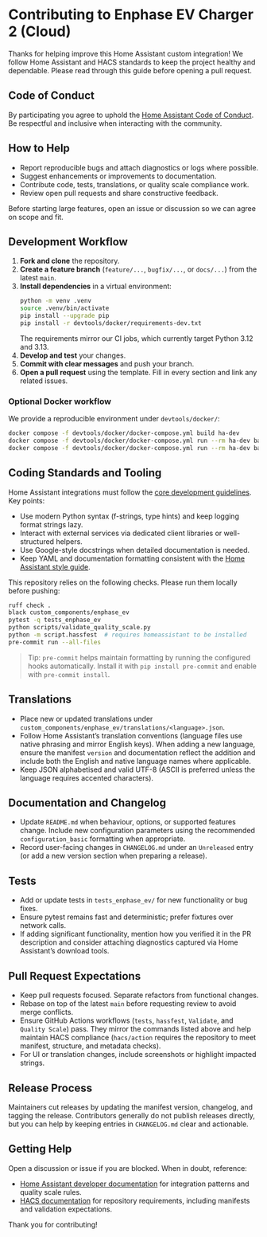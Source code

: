 # Contributing to Enphase EV Charger 2 (Cloud)

Thanks for helping improve this Home Assistant custom integration! We follow Home Assistant and HACS standards to keep the project healthy and dependable. Please read through this guide before opening a pull request.

## Code of Conduct

By participating you agree to uphold the [Home Assistant Code of Conduct](https://www.home-assistant.io/code_of_conduct/). Be respectful and inclusive when interacting with the community.

## How to Help

- Report reproducible bugs and attach diagnostics or logs where possible.
- Suggest enhancements or improvements to documentation.
- Contribute code, tests, translations, or quality scale compliance work.
- Review open pull requests and share constructive feedback.

Before starting large features, open an issue or discussion so we can agree on scope and fit.

## Development Workflow

1. **Fork and clone** the repository.
2. **Create a feature branch** (`feature/...`, `bugfix/...`, or `docs/...`) from the latest `main`.
3. **Install dependencies** in a virtual environment:
   ```bash
   python -m venv .venv
   source .venv/bin/activate
   pip install --upgrade pip
   pip install -r devtools/docker/requirements-dev.txt
   ```
   The requirements mirror our CI jobs, which currently target Python 3.12 and 3.13.
4. **Develop and test** your changes.
5. **Commit with clear messages** and push your branch.
6. **Open a pull request** using the template. Fill in every section and link any related issues.

### Optional Docker workflow

We provide a reproducible environment under `devtools/docker/`:

```bash
docker compose -f devtools/docker/docker-compose.yml build ha-dev
docker compose -f devtools/docker/docker-compose.yml run --rm ha-dev bash -lc "pytest"
docker compose -f devtools/docker/docker-compose.yml run --rm ha-dev bash -lc "pre-commit run --all-files"
```

## Coding Standards and Tooling

Home Assistant integrations must follow the [core development guidelines](https://developers.home-assistant.io/docs/development_guidelines/). Key points:

- Use modern Python syntax (f-strings, type hints) and keep logging format strings lazy.
- Interact with external services via dedicated client libraries or well-structured helpers.
- Use Google-style docstrings when detailed documentation is needed.
- Keep YAML and documentation formatting consistent with the [Home Assistant style guide](https://developers.home-assistant.io/docs/documenting/yaml-style-guide/).

This repository relies on the following checks. Please run them locally before pushing:

```bash
ruff check .
black custom_components/enphase_ev
pytest -q tests_enphase_ev
python scripts/validate_quality_scale.py
python -m script.hassfest  # requires homeassistant to be installed
pre-commit run --all-files
```

> Tip: `pre-commit` helps maintain formatting by running the configured hooks automatically. Install it with `pip install pre-commit` and enable with `pre-commit install`.

## Translations

- Place new or updated translations under `custom_components/enphase_ev/translations/<language>.json`.
- Follow Home Assistant’s translation conventions (language files use native phrasing and mirror English keys). When adding a new language, ensure the manifest `version` and documentation reflect the addition and include both the English and native language names where applicable.
- Keep JSON alphabetised and valid UTF-8 (ASCII is preferred unless the language requires accented characters).

## Documentation and Changelog

- Update `README.md` when behaviour, options, or supported features change. Include new configuration parameters using the recommended `configuration_basic` formatting when appropriate.
- Record user-facing changes in `CHANGELOG.md` under an `Unreleased` entry (or add a new version section when preparing a release).

## Tests

- Add or update tests in `tests_enphase_ev/` for new functionality or bug fixes.
- Ensure pytest remains fast and deterministic; prefer fixtures over network calls.
- If adding significant functionality, mention how you verified it in the PR description and consider attaching diagnostics captured via Home Assistant’s download tools.

## Pull Request Expectations

- Keep pull requests focused. Separate refactors from functional changes.
- Rebase on top of the latest `main` before requesting review to avoid merge conflicts.
- Ensure GitHub Actions workflows (`tests`, `hassfest`, `Validate`, and `Quality Scale`) pass. They mirror the commands listed above and help maintain HACS compliance (`hacs/action` requires the repository to meet manifest, structure, and metadata checks).
- For UI or translation changes, include screenshots or highlight impacted strings.

## Release Process

Maintainers cut releases by updating the manifest version, changelog, and tagging the release. Contributors generally do not publish releases directly, but you can help by keeping entries in `CHANGELOG.md` clear and actionable.

## Getting Help

Open a discussion or issue if you are blocked. When in doubt, reference:

- [Home Assistant developer documentation](https://developers.home-assistant.io/) for integration patterns and quality scale rules.
- [HACS documentation](https://hacs.xyz/docs/) for repository requirements, including manifests and validation expectations.

Thank you for contributing!
